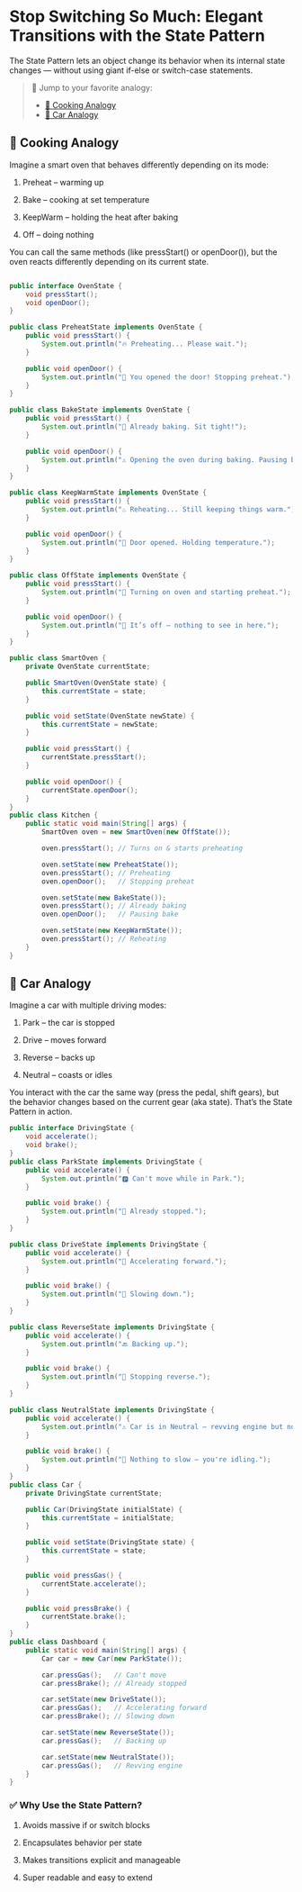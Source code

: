 # Stop Switching So Much: Elegant Transitions with the State Pattern

The State Pattern lets an object change its behavior when its internal state changes — without using giant if-else or switch-case statements.

> 🔀 Jump to your favorite analogy:  
> - [🍳 Cooking Analogy](https://github.com/nemaderinku/Design-patterns/blob/main/StatePattern.md#-cooking-analogy)
> - [🚗 Car Analogy](https://github.com/nemaderinku/Design-patterns/blob/main/StatePattern.md#-cooking-analogy)


## 🍳 Cooking Analogy

Imagine a smart oven that behaves differently depending on its mode:

1. Preheat – warming up

2. Bake – cooking at set temperature

3. KeepWarm – holding the heat after baking

4. Off – doing nothing



You can call the same methods (like pressStart() or openDoor()), but the oven reacts differently depending on its current state.

```Java

public interface OvenState {
    void pressStart();
    void openDoor();
}

public class PreheatState implements OvenState {
    public void pressStart() {
        System.out.println("🔥 Preheating... Please wait.");
    }

    public void openDoor() {
        System.out.println("🚪 You opened the door! Stopping preheat.");
    }
}

public class BakeState implements OvenState {
    public void pressStart() {
        System.out.println("🍞 Already baking. Sit tight!");
    }

    public void openDoor() {
        System.out.println("⚠️ Opening the oven during baking. Pausing bake.");
    }
}

public class KeepWarmState implements OvenState {
    public void pressStart() {
        System.out.println("♨️ Reheating... Still keeping things warm.");
    }

    public void openDoor() {
        System.out.println("🧤 Door opened. Holding temperature.");
    }
}

public class OffState implements OvenState {
    public void pressStart() {
        System.out.println("🔌 Turning on oven and starting preheat.");
    }

    public void openDoor() {
        System.out.println("🚪 It’s off — nothing to see in here.");
    }
}

public class SmartOven {
    private OvenState currentState;

    public SmartOven(OvenState state) {
        this.currentState = state;
    }

    public void setState(OvenState newState) {
        this.currentState = newState;
    }

    public void pressStart() {
        currentState.pressStart();
    }

    public void openDoor() {
        currentState.openDoor();
    }
}
public class Kitchen {
    public static void main(String[] args) {
        SmartOven oven = new SmartOven(new OffState());

        oven.pressStart(); // Turns on & starts preheating

        oven.setState(new PreheatState());
        oven.pressStart(); // Preheating
        oven.openDoor();   // Stopping preheat

        oven.setState(new BakeState());
        oven.pressStart(); // Already baking
        oven.openDoor();   // Pausing bake

        oven.setState(new KeepWarmState());
        oven.pressStart(); // Reheating
    }
}

```

## 🚗 Car Analogy


Imagine a car with multiple driving modes:

1. Park – the car is stopped

2. Drive – moves forward

3. Reverse – backs up

4. Neutral – coasts or idles

You interact with the car the same way (press the pedal, shift gears), but the behavior changes based on the current gear (aka state). That’s the State Pattern in action.

```Java
public interface DrivingState {
    void accelerate();
    void brake();
}
public class ParkState implements DrivingState {
    public void accelerate() {
        System.out.println("🅿️ Can't move while in Park.");
    }

    public void brake() {
        System.out.println("🛑 Already stopped.");
    }
}

public class DriveState implements DrivingState {
    public void accelerate() {
        System.out.println("🚗 Accelerating forward.");
    }

    public void brake() {
        System.out.println("🛑 Slowing down.");
    }
}

public class ReverseState implements DrivingState {
    public void accelerate() {
        System.out.println("🔙 Backing up.");
    }

    public void brake() {
        System.out.println("🛑 Stopping reverse.");
    }
}

public class NeutralState implements DrivingState {
    public void accelerate() {
        System.out.println("⚠️ Car is in Neutral — revving engine but not moving.");
    }

    public void brake() {
        System.out.println("🛑 Nothing to slow — you're idling.");
    }
}
public class Car {
    private DrivingState currentState;

    public Car(DrivingState initialState) {
        this.currentState = initialState;
    }

    public void setState(DrivingState state) {
        this.currentState = state;
    }

    public void pressGas() {
        currentState.accelerate();
    }

    public void pressBrake() {
        currentState.brake();
    }
}
public class Dashboard {
    public static void main(String[] args) {
        Car car = new Car(new ParkState());

        car.pressGas();   // Can't move
        car.pressBrake(); // Already stopped

        car.setState(new DriveState());
        car.pressGas();   // Accelerating forward
        car.pressBrake(); // Slowing down

        car.setState(new ReverseState());
        car.pressGas();   // Backing up

        car.setState(new NeutralState());
        car.pressGas();   // Revving engine
    }
}

```


### ✅ Why Use the State Pattern?
1. Avoids massive if or switch blocks

2. Encapsulates behavior per state

3. Makes transitions explicit and manageable

4. Super readable and easy to extend
